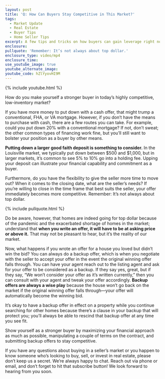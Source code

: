 ```yaml
---
layout: post
title: 'Q: How Can Buyers Stay Competitive in This Market?'
tags:
  - Market Update
  - Real Estate
  - Buyer Tips
  - Home Seller Tips
excerpt: A few tips and tricks on how buyers can gain leverage right now.
enclosure:
pullquote: 'Remember: It’s not always about top dollar.'
enclosure_type: video/mp4
enclosure_time:
use_youtube_image: true
youtube_alternate_image:
youtube_code: hZlYyovHI9M
---
```


{% include youtube.html %}

How do you make yourself a stronger buyer in today’s highly competitive, low-inventory market?&nbsp;

If you have more money to put down with a cash offer, that might trump a conventional, FHA, or VA mortgage. However, if you don’t have the means to purchase with cash, there are a few routes you can take. For example, could you put down 20% with a conventional mortgage? If not, don’t sweat; the other common types of financing work fine, but you’ll still want to bolster your position as a buyer by other means.&nbsp;

**Putting down a larger good faith deposit is something to consider.** In the Louisville market, we typically put down between $500 and $1,000, but in larger markets, it’s common to see 5% to 10% go into a holding fee. Upping your deposit can illustrate your financial capability and commitment as a buyer.&nbsp;

Furthermore, do you have the flexibility to give the seller more time to move out? When it comes to the closing date, what are the seller’s needs? If you’re willing to close in the time frame that best suits the seller, your offer immediately becomes more competitive. Remember: It’s not always about top dollar.&nbsp;

{% include pullquote.html %}

Do be aware, however, that homes are indeed going for top dollar because of the pandemic and the exacerbated shortage of homes in the market; understand that **when you write an offer, it will have to be at asking price or above it.** That may not be pleasant to hear, but it’s the reality of our market.&nbsp;

Now, what happens if you wrote an offer for a house you loved but didn’t win the bid? You can always do a backup offer, which is when you negotiate with the seller to accept your offer in the event the original winning offer falls through. You can have your agent reach out to the listing agent and ask for your offer to be considered as a backup. If they say yes, great, but if they say, “We won’t consider your offer as it’s written currently,” then you can consult with your agent and tweak your offer accordingly. **Backup offers are always a wise play** because the house won’t go back on the market if the original winning offer falls through—your offer will automatically become the winning bid.&nbsp;

It’s okay to have a backup offer in effect on a property while you continue searching for other homes because there’s a clause in your backup that will protect you; you’ll always be able to rescind that backup offer at any time you see fit.&nbsp;

Show yourself as a stronger buyer by maximizing your financial approach as much as possible, manipulating a couple of terms on the contract, and submitting backup offers to stay competitive.&nbsp;

If you have any questions about buying in a seller’s market or you happen to know someone who’s looking to buy, sell, or invest in real estate, please don’t keep us a secret. We’re always happy to chat. Reach out via phone or email, and don’t forget to hit that subscribe button\! We look forward to hearing from you soon.&nbsp;